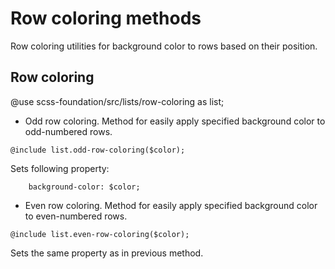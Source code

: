 # Row coloring methods

Row coloring utilities for background color to rows based on their position.

## Row coloring

@use scss-foundation/src/lists/row-coloring as list;

- Odd row coloring. Method for easily apply specified background color to odd-numbered rows.
```
@include list.odd-row-coloring($color);
```
Sets following property:
```
	background-color: $color;
```

- Even row coloring. Method for easily apply specified background color to even-numbered rows.
```
@include list.even-row-coloring($color);
```
Sets the same property as in previous method.